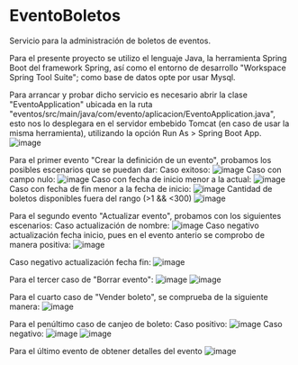 # EventoBoletos
Servicio para la administración de boletos de eventos.

Para el presente proyecto se utilizo  el lenguaje Java, la herramienta Spring Boot del framework Spring, así como el entorno de desarrollo "Workspace Spring Tool Suite"; como base de datos opte por usar Mysql.

Para arrancar y probar dicho servicio es necesario abrir la clase "EventoApplication" ubicada en la ruta "eventos/src/main/java/com/evento/aplicacion/EventoApplication.java", esto nos lo desplegara en el servidor embebido Tomcat (en caso de usar la misma herramienta), utilizando la opción Run As > Spring Boot App.
![image](https://github.com/user-attachments/assets/59785283-0783-44de-8c9c-047c99821bde)

Para el primer evento "Crear la definición de un evento", probamos los posibles escenarios que se puedan dar:
Caso exitoso:
![image](https://github.com/user-attachments/assets/cb178923-6ccc-42dc-9b01-00b5bfc92fb9)
Caso con campo nulo:
![image](https://github.com/user-attachments/assets/22a68f22-1f4a-4c40-8024-f571b118b1ae)
Caso con fecha de inicio menor a la actual:
![image](https://github.com/user-attachments/assets/0cda9fef-9dd1-4007-baef-ebeeaf48fbe5)
Caso con fecha de fin menor a la fecha de inicio:
![image](https://github.com/user-attachments/assets/53e843af-f965-4bc2-82c9-abdeb3877116)
Cantidad de boletos disponibles fuera del rango (>1 && <300)
![image](https://github.com/user-attachments/assets/bbaaf38e-39f3-4c73-b705-75d22d7557ec)

Para el segundo evento "Actualizar evento", probamos con los siguientes escenarios:
Caso actualización de nombre:
![image](https://github.com/user-attachments/assets/0daa0c56-9243-4a84-8855-b3ef78578030)
Caso negativo actualización fecha inicio, pues en el evento anterio se comprobo de manera positiva:
![image](https://github.com/user-attachments/assets/c1aee886-0593-4452-97d6-9ded2184b15c)

Caso negativo actualización fecha fin:
![image](https://github.com/user-attachments/assets/c4ca6c8e-c132-4a17-bfeb-25ff524ba7a4)

Para el tercer caso de "Borrar evento":
![image](https://github.com/user-attachments/assets/4b7dfbde-5a1f-4cb7-ae7b-31f0ab87cc77)
![image](https://github.com/user-attachments/assets/393374eb-0dd7-4e2c-8d90-849af6ebb89e)



Para el cuarto caso de "Vender boleto", se comprueba de la siguiente manera:
![image](https://github.com/user-attachments/assets/423140cf-1616-4f1c-8f4e-c8fd0b822ef5)



Para el penúltimo caso de canjeo de boleto:
Caso positivo:
![image](https://github.com/user-attachments/assets/38f54a9e-fb90-40f7-888d-3ef70cb45866)
Caso negativo:
![image](https://github.com/user-attachments/assets/3af220d2-7f53-4548-a53e-9142829ea94e)
![image](https://github.com/user-attachments/assets/ccce6a21-40aa-4335-9d77-b2a90d6888ba)



Para el último evento de obtener detalles del evento
![image](https://github.com/user-attachments/assets/78e79ed1-40d0-42df-aa08-1ae5bfbedea5)

